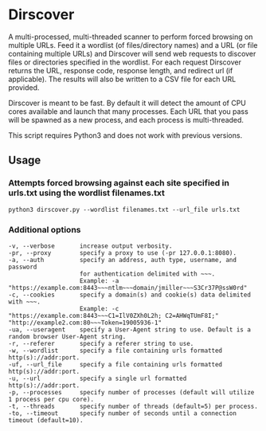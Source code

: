 # Dirscover
A multi-processed, multi-threaded scanner to perform forced browsing on multiple URLs. Feed it a wordlist (of files/directory names) and a URL (or file containing multiple URLs) and Dirscover will send web requests to discover files or directories specified in the wordlist. For each request Dirscover returns the URL, response code, response length, and redirect url (if applicable). The results will also be written to a CSV file for each URL provided.

Dirscover is meant to be fast. By default it will detect the amount of CPU cores available and launch that many processes. Each URL that you pass will be spawned as a new process, and each process is multi-threaded.

This script requires Python3 and does not work with previous versions.

## Usage

### Attempts forced browsing against each site specified in urls.txt using the wordlist filenames.txt
`python3 dirscover.py --wordlist filenames.txt --url_file urls.txt`

### Additional options
```
-v, --verbose       increase output verbosity.
-pr, --proxy        specify a proxy to use (-pr 127.0.0.1:8080).
-a, --auth          specify an address, auth type, username, and password
                    for authentication delimited with ~~~. 
                    Example: -a "https://example.com:8443~~~ntlm~~~domain/jmiller~~~S3Cr37P@ssW0rd"
-c, --cookies       specify a domain(s) and cookie(s) data delimited with ~~~. 
                    Example: -c "https://example.com:8443~~~C1=IlV0ZXh0L2h; C2=AHWqTUmF8I;" "http://example2.com:80~~~Token=19005936-1"
-ua, --useragent    specify a User-Agent string to use. Default is a random browser User-Agent string.
-r, --referer       specify a referer string to use.
-w, --wordlist      specify a file containing urls formatted http(s)://addr:port.
-uf, --url_file     specify a file containing urls formatted http(s)://addr:port.
-u, --url           specify a single url formatted http(s)://addr:port.
-p, --processes     specify number of processes (default will utilize 1 process per cpu core).
-t, --threads       specify number of threads (default=5) per process.
-to, --timeout      specify number of seconds until a connection timeout (default=10).
```
